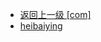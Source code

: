 - [返回上一级 [com]](notes/code/Hbase/hbase-java-api-2.x/src/main/java/com/)
- [heibaiying](notes/code/Hbase/hbase-java-api-2.x/src/main/java/com/heibaiying/)
